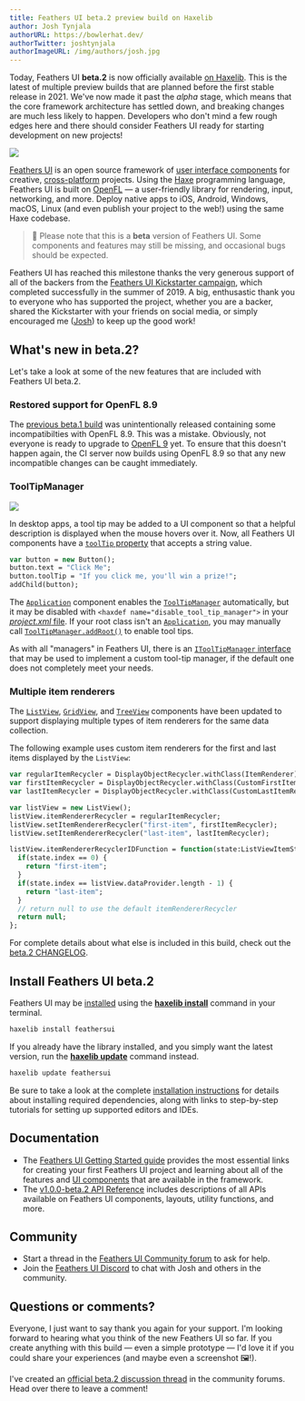 ```yaml
---
title: Feathers UI beta.2 preview build on Haxelib
author: Josh Tynjala
authorURL: https://bowlerhat.dev/
authorTwitter: joshtynjala
authorImageURL: /img/authors/josh.jpg
---
```


Today, Feathers UI **beta.2** is now officially available [on Haxelib](https://lib.haxe.org/p/feathersui). This is the latest of multiple preview builds that are planned before the first stable release in 2021. We've now made it past the _alpha_ stage, which means that the core framework architecture has settled down, and breaking changes are much less likely to happen. Developers who don't mind a few rough edges here and there should consider Feathers UI ready for starting development on new projects!

![](/blog/img/feathersui-beta-2.png)

[Feathers UI](https://feathersui.com/) is an open source framework of [user interface components](https://feathersui.com/learn/haxe-openfl/ui-components) for creative, [cross-platform](https://feathersui.com/cross-platform-guis/) projects. Using the [Haxe](https://haxe.org/) programming language, Feathers UI is built on [OpenFL](https://openfl.org/) — a user-friendly library for rendering, input, networking, and more. Deploy native apps to iOS, Android, Windows, macOS, Linux (and even publish your project to the web!) using the same Haxe codebase.

> 🚨 Please note that this is a **beta** version of Feathers UI. Some components and features may still be missing, and occasional bugs should be expected.

Feathers UI has reached this milestone thanks the very generous support of all of the backers from the [Feathers UI Kickstarter campaign](https://www.kickstarter.com/projects/feathersui/feathers-ui-cross-platform-components-for-haxe-and-openfl), which completed successfully in the summer of 2019. A big, enthusastic thank you to everyone who has supported the project, whether you are a backer, shared the Kickstarter with your friends on social media, or simply encouraged me ([Josh](https://twitter.com/joshtynjala)) to keep up the good work!

## What's new in beta.2?

Let's take a look at some of the new features that are included with Feathers UI beta.2.

### Restored support for OpenFL 8.9

The [previous beta.1 build](./2020-11-16-feathers-ui-beta-1-preview.md) was unintentionally released containing some incompatibilties with OpenFL 8.9. This was a mistake. Obviously, not everyone is ready to upgrade to [OpenFL 9](https://community.openfl.org/t/openfl-9-is-here/12637) yet. To ensure that this doesn't happen again, the CI server now builds using OpenFL 8.9 so that any new incompatible changes can be caught immediately.

### ToolTipManager

![](/blog/img/beta-2-feathersui-tool-tip-manager.png)

In desktop apps, a tool tip may be added to a UI component so that a helpful description is displayed when the mouse hovers over it. Now, all Feathers UI components have a [`toolTip` property](https://api.feathersui.com/current/feathers/core/IUIControl.html#toolTip) that accepts a string value.

```hx
var button = new Button();
button.text = "Click Me";
button.toolTip = "If you click me, you'll win a prize!";
addChild(button);
```

The [`Application`](https://feathersui.com/learn/haxe-openfl/application) component enables the [`ToolTipManager`](https://api.feathersui.com/current/feathers/core/ToolTipManager.html) automatically, but it may be disabled with `<haxdef name="disable_tool_tip_manager">` in your [_project.xml_ file](https://lime.software/docs/project-files/xml-format/). If your root class isn't an [`Application`](https://feathersui.com/learn/haxe-openfl/application), you may manually call [`ToolTipManager.addRoot()`](https://api.feathersui.com/current/feathers/core/ToolTipManager.html#addRoot) to enable tool tips.

As with all "managers" in Feathers UI, there is an [`IToolTipManager` interface](https://api.feathersui.com/current/feathers/core/IToolTipManager.html) that may be used to implement a custom tool-tip manager, if the default one does not completely meet your needs.

### Multiple item renderers

The [`ListView`](https://feathersui.com/learn/haxe-openfl/list-view), [`GridView`](https://feathersui.com/learn/haxe-openfl/grid-view), and [`TreeView`](https://feathersui.com/learn/haxe-openfl/tree-view) components have been updated to support displaying multiple types of item renderers for the same data collection.

The following example uses custom item renderers for the first and last items displayed by the `ListView`:

```hx
var regularItemRecycler = DisplayObjectRecycler.withClass(ItemRenderer);
var firstItemRecycler = DisplayObjectRecycler.withClass(CustomFirstItemRenderer);
var lastItemRecycler = DisplayObjectRecycler.withClass(CustomLastItemRenderer);

var listView = new ListView();
listView.itemRendererRecycler = regularItemRecycler;
listView.setItemRendererRecycler("first-item", firstItemRecycler);
listView.setItemRendererRecycler("last-item", lastItemRecycler);

listView.itemRendererRecyclerIDFunction = function(state:ListViewItemState):String {
  if(state.index == 0) {
    return "first-item";
  }
  if(state.index == listView.dataProvider.length - 1) {
    return "last-item";
  }
  // return null to use the default itemRendererRecycler
  return null;
};
```

For complete details about what else is included in this build, check out the [beta.2 CHANGELOG](https://github.com/feathersui/feathersui-openfl/blob/v1.0.0-beta.2/CHANGELOG.md).

## Install Feathers UI beta.2

Feathers UI may be [installed](https://feathersui.com/learn/haxe-openfl/installation) using the [**haxelib install**](https://lib.haxe.org/documentation/using-haxelib/#install) command in your terminal.

```sh
haxelib install feathersui
```

If you already have the library installed, and you simply want the latest version, run the [**haxelib update**](https://lib.haxe.org/documentation/using-haxelib/#update) command instead.

```sh
haxelib update feathersui
```

Be sure to take a look at the complete [installation instructions](https://feathersui.com/learn/haxe-openfl/installation) for details about installing required dependencies, along with links to step-by-step tutorials for setting up supported editors and IDEs.

## Documentation

- The [Feathers UI Getting Started guide](https://feathersui.com/learn/haxe-openfl/getting-started) provides the most essential links for creating your first Feathers UI project and learning about all of the features and [UI components](https://feathersui.com/learn/haxe-openfl/ui-components) that are available in the framework.
- The [v1.0.0-beta.2 API Reference](https://api.feathersui.com/v1.0.0-beta.2/) includes descriptions of all APIs available on Feathers UI components, layouts, utility functions, and more.

## Community

- Start a thread in the [Feathers UI Community forum](https://community.feathersui.com/) to ask for help.
- Join the [Feathers UI Discord](https://discord.feathersui.com/) to chat with Josh and others in the community.

## Questions or comments?

Everyone, I just want to say thank you again for your support. I'm looking forward to hearing what you think of the new Feathers UI so far. If you create anything with this build — even a simple prototype — I'd love it if you could share your experiences (and maybe even a screenshot 🖼!).

I've created an [official beta.2 discussion thread](https://community.feathersui.com/d/46-feathers-ui-beta2-preview-build-on-haxelib) in the community forums. Head over there to leave a comment!
